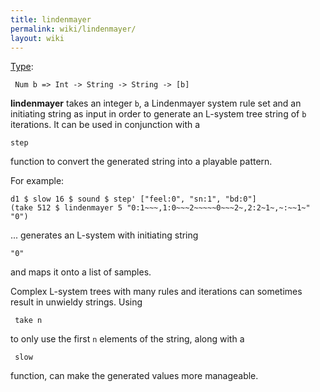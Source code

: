 ```yaml
---
title: lindenmayer
permalink: wiki/lindenmayer/
layout: wiki
---
```


[Type](/wiki/Type_signature "wikilink"):

     Num b => Int -> String -> String -> [b] 

**lindenmayer** takes an integer `b`, a Lindenmayer system rule set and
an initiating string as input in order to generate an L-system tree
string of `b` iterations. It can be used in conjunction with a

    step

function to convert the generated string into a playable pattern.

For example:

    d1 $ slow 16 $ sound $ step' ["feel:0", "sn:1", "bd:0"]
    (take 512 $ lindenmayer 5 "0:1~~~,1:0~~~2~~~~~0~~~2~,2:2~1~,~:~~1~"
    "0")

... generates an L-system with initiating string

    "0"

and maps it onto a list of samples.

Complex L-system trees with many rules and iterations can sometimes
result in unwieldy strings. Using

     take n 

to only use the first `n` elements of the string, along with a

     slow 

function, can make the generated values more manageable.
